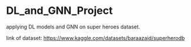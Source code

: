 # DL_and_GNN_Project
applying DL models and GNN on super heroes dataset.

link of dataset: https://www.kaggle.com/datasets/baraazaid/superherodb
